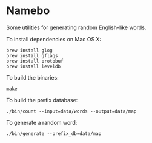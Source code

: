 Namebo
======

Some utilities for generating random English-like words.

To install dependencies on Mac OS X:

    brew install glog
    brew install gflags
    brew install protobuf
    brew install leveldb

To build the binaries:

    make

To build the prefix database:

    ./bin/count --input=data/words --output=data/map

To generate a random word:

    ./bin/generate --prefix_db=data/map

